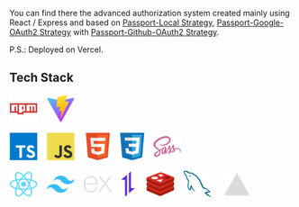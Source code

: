 You can find there the advanced authorization system created mainly using React / Express and based on [Passport-Local Strategy](https://github.com/jaredhanson/passport-local), [Passport-Google-OAuth2 Strategy](https://github.com/jaredhanson/passport-google-oauth2) with [Passport-Github-OAuth2 Strategy](https://github.com/cfsghost/passport-github).

P.S.: Deployed on Vercel.

## Tech Stack

<img src="./assets/npm.svg" width=50 />&nbsp;&nbsp;&nbsp;
<img src="./assets/vite.svg" width=50 />

<img src="./assets/typescript.svg" width=50 />&nbsp;&nbsp;&nbsp;
<img src="./assets/javascript.svg" width=50 />&nbsp;&nbsp;&nbsp;
<img src="./assets/html5.svg" width=50 />&nbsp;&nbsp;
<img src="./assets/css3.svg" width=50 />&nbsp;&nbsp;
<img src="./assets/sass.svg" width=50 />

<img src="./assets/react.svg" width=50 />&nbsp;&nbsp;&nbsp;
<img src="./assets/tailwind.svg" width=50 />&nbsp;&nbsp;&nbsp;
<img src="./assets/express.svg" width=50 />
<img src="./assets/axios.svg" width=50 />&nbsp;
<img src="./assets/redis.svg" width=50 />&nbsp;&nbsp;&nbsp;
<img src="./assets/mysql.svg" width=50 />&nbsp;&nbsp;&nbsp;&nbsp;
<img src="./assets/vercel.svg" width=50 />
